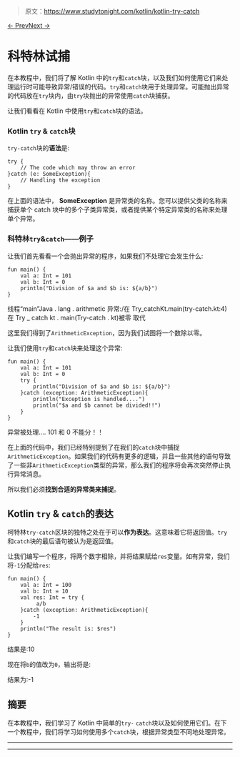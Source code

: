 > 原文：<https://www.studytonight.com/kotlin/kotlin-try-catch>

[← Prev](/kotlin/kotlin-exception-handling "Kotlin Exception Handling")[Next →](/kotlin/kotlin-multiple-catch-blocks "Kotlin Multiple Catch")

# 科特林试捕

在本教程中，我们将了解 Kotlin 中的`try`和`catch`块，以及我们如何使用它们来处理运行时可能导致异常/错误的代码。`try`和`catch`块用于处理异常。可能抛出异常的代码放在`try`块内，由`try`块抛出的异常使用`catch`块捕获。

让我们看看在 Kotlin 中使用`try`和`catch`块的语法。

### Kotlin `try` & `catch`块

`try-catch`块的**语法**是:

```
try {
    // The code which may throw an error
}catch (e: SomeException){
    // Handling the exception 
}
```

在上面的语法中， **SomeException** 是异常类的名称。您可以提供父类的名称来捕获单个 catch 块中的多个子类异常类，或者提供某个特定异常类的名称来处理单个异常。

### 科特林`try`&`catch`——例子

让我们首先看看一个会抛出异常的程序，如果我们不处理它会发生什么:

```
fun main() {
    val a: Int = 101
    val b: Int = 0
    println("Division of $a and $b is: ${a/b}")
}
```

线程“main”Java . lang . arithmetic 异常:/在 Try_catchKt.main(try-catch.kt:4)
在 Try _ catch kt . main(Try-catch . kt)被零
取代

这里我们得到了`ArithmeticException`，因为我们试图将一个数除以零。

让我们使用`try`和`catch`块来处理这个异常:

```
fun main() {
    val a: Int = 101
    val b: Int = 0
    try {
        println("Division of $a and $b is: ${a/b}")
    }catch (exception: ArithmeticException){
        println("Exception is handled....")
        println("$a and $b cannot be divided!!")
    }
}
```

异常被处理....
101 和 0 不能分！！

在上面的代码中，我们已经特别提到了在我们的`catch`块中捕捉`ArithmeticException`。如果我们的代码有更多的逻辑，并且一些其他的语句导致了一些非`ArithmeticException`类型的异常，那么我们的程序将会再次突然停止执行异常消息。

所以我们必须**找到合适的异常类来捕捉**。

## Kotlin `try` & `catch`的表达

柯特林`try-catch`区块的独特之处在于可以**作为表达**。这意味着它将返回值。`try`和`catch`块的最后语句被认为是返回值。

让我们编写一个程序，将两个数字相除，并将结果赋给`res`变量。如有异常，我们将`-1`分配给`res`:

```
fun main() {
    val a: Int = 100
    val b: Int = 10
    val res: Int = try {
         a/b
    }catch (exception: ArithmeticException){
        -1
    }
    println("The result is: $res")
}
```

结果是:10

现在将`b`的值改为`0`，输出将是:

结果为:-1

## 摘要

在本教程中，我们学习了 Kotlin 中简单的`try-` `catch`块以及如何使用它们。在下一个教程中，我们将学习如何使用多个`catch`块，根据异常类型不同地处理异常。

* * *

* * *